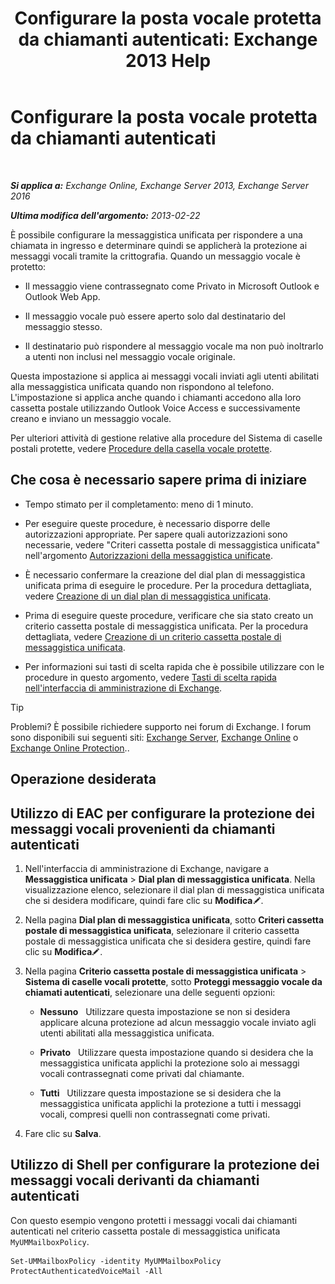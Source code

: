 ﻿---
title: 'Configurare la posta vocale protetta da chiamanti autenticati: Exchange 2013 Help'
TOCTitle: Configurare la posta vocale protetta da chiamanti autenticati
ms:assetid: f69e94a7-9768-4445-9ded-e78d732bd623
ms:mtpsurl: https://technet.microsoft.com/it-it/library/Ee423560(v=EXCHG.150)
ms:contentKeyID: 52057353
ms.date: 05/22/2018
mtps_version: v=EXCHG.150
ms.translationtype: MT
---

# Configurare la posta vocale protetta da chiamanti autenticati

 

_**Si applica a:** Exchange Online, Exchange Server 2013, Exchange Server 2016_

_**Ultima modifica dell'argomento:** 2013-02-22_

È possibile configurare la messaggistica unificata per rispondere a una chiamata in ingresso e determinare quindi se applicherà la protezione ai messaggi vocali tramite la crittografia. Quando un messaggio vocale è protetto:

  - Il messaggio viene contrassegnato come Privato in Microsoft Outlook e Outlook Web App.

  - Il messaggio vocale può essere aperto solo dal destinatario del messaggio stesso.

  - Il destinatario può rispondere al messaggio vocale ma non può inoltrarlo a utenti non inclusi nel messaggio vocale originale.

Questa impostazione si applica ai messaggi vocali inviati agli utenti abilitati alla messaggistica unificata quando non rispondono al telefono. L'impostazione si applica anche quando i chiamanti accedono alla loro cassetta postale utilizzando Outlook Voice Access e successivamente creano e inviano un messaggio vocale.

Per ulteriori attività di gestione relative alla procedure del Sistema di caselle postali protette, vedere [Procedure della casella vocale protette](protected-voice-mail-procedures-exchange-2013-help.md).

## Che cosa è necessario sapere prima di iniziare

  - Tempo stimato per il completamento: meno di 1 minuto.

  - Per eseguire queste procedure, è necessario disporre delle autorizzazioni appropriate. Per sapere quali autorizzazioni sono necessarie, vedere "Criteri cassetta postale di messaggistica unificata" nell'argomento [Autorizzazioni della messaggistica unificate](unified-messaging-permissions-exchange-2013-help.md).

  - È necessario confermare la creazione del dial plan di messaggistica unificata prima di eseguire le procedure. Per la procedura dettagliata, vedere [Creazione di un dial plan di messaggistica unificata](create-a-um-dial-plan-exchange-2013-help.md).

  - Prima di eseguire queste procedure, verificare che sia stato creato un criterio cassetta postale di messaggistica unificata. Per la procedura dettagliata, vedere [Creazione di un criterio cassetta postale di messaggistica unificata](create-a-um-mailbox-policy-exchange-2013-help.md).

  - Per informazioni sui tasti di scelta rapida che è possibile utilizzare con le procedure in questo argomento, vedere [Tasti di scelta rapida nell'interfaccia di amministrazione di Exchange](keyboard-shortcuts-in-the-exchange-admin-center-exchange-online-protection-help.md).


> [!TIP]
> Problemi? È possibile richiedere supporto nei forum di Exchange. I forum sono disponibili sui seguenti siti: <A href="https://go.microsoft.com/fwlink/p/?linkid=60612">Exchange Server</A>, <A href="https://go.microsoft.com/fwlink/p/?linkid=267542">Exchange Online</A> o <A href="https://go.microsoft.com/fwlink/p/?linkid=285351">Exchange Online Protection</A>..



## Operazione desiderata

## Utilizzo di EAC per configurare la protezione dei messaggi vocali provenienti da chiamanti autenticati

1.  Nell'interfaccia di amministrazione di Exchange, navigare a **Messaggistica unificata** \> **Dial plan di messaggistica unificata**. Nella visualizzazione elenco, selezionare il dial plan di messaggistica unificata che si desidera modificare, quindi fare clic su **Modifica**![Icona Modifica](images/JJ218640.6f53ccb2-1f13-4c02-bea0-30690e6ea71d(EXCHG.150).gif "Icona Modifica").

2.  Nella pagina **Dial plan di messaggistica unificata**, sotto **Criteri cassetta postale di messaggistica unificata**, selezionare il criterio cassetta postale di messaggistica unificata che si desidera gestire, quindi fare clic su **Modifica**![Icona Modifica](images/JJ218640.6f53ccb2-1f13-4c02-bea0-30690e6ea71d(EXCHG.150).gif "Icona Modifica").

3.  Nella pagina **Criterio cassetta postale di messaggistica unificata** \> **Sistema di caselle vocali protette**, sotto **Proteggi messaggio vocale da chiamati autenticati**, selezionare una delle seguenti opzioni:
    
      - **Nessuno**   Utilizzare questa impostazione se non si desidera applicare alcuna protezione ad alcun messaggio vocale inviato agli utenti abilitati alla messaggistica unificata.
    
      - **Privato**   Utilizzare questa impostazione quando si desidera che la messaggistica unificata applichi la protezione solo ai messaggi vocali contrassegnati come privati dal chiamante.
    
      - **Tutti**   Utilizzare questa impostazione se si desidera che la messaggistica unificata applichi la protezione a tutti i messaggi vocali, compresi quelli non contrassegnati come privati.

4.  Fare clic su **Salva**.

## Utilizzo di Shell per configurare la protezione dei messaggi vocali derivanti da chiamanti autenticati

Con questo esempio vengono protetti i messaggi vocali dai chiamanti autenticati nel criterio cassetta postale di messaggistica unificata `MyUMMailboxPolicy`.

    Set-UMMailboxPolicy -identity MyUMMailboxPolicy ProtectAuthenticatedVoiceMail -All

